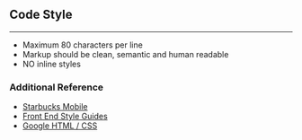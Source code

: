 ## Code Style

---

* Maximum 80 characters per line
* Markup should be clean, semantic and human readable
* NO inline styles

### Additional Reference

* [Starbucks Mobile](http://www.starbucks.com/static/reference/styleguide/)
* [Front End Style Guides](http://24ways.org/2011/front-end-style-guides)
* [Google HTML / CSS](http://google-styleguide.googlecode.com/svn/trunk/htmlcssguide.xml)